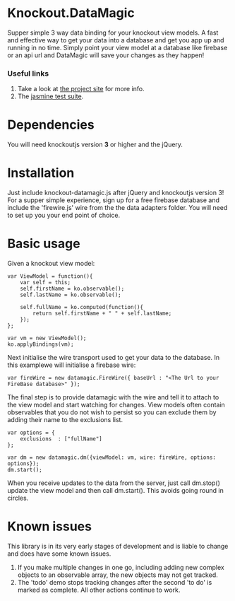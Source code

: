 Knockout.DataMagic
==================

Supper simple 3 way data binding for your knockout view models. A fast and effective way to get your data into a database and get you app up
and running in no time. Simply point your view model at a database like firebase or an api url and DataMagic will save your changes as they happen!

### Useful links ###
1. Take a look at [the project site](http://codescribler.github.io/Knockout.DataMagic) for more info.
2. The [jasmine test suite](http://codescribler.github.io/Knockout.DataMagic/SpecRunner.html).

# Dependencies #

You will need knockoutjs version <strong>3</strong> or higher and the jQuery.

# Installation #

Just include knockout-datamagic.js after jQuery and knockoutjs version 3! For a supper simple experience, sign up for a free firebase database and include the 'firewire.js' wire from the the data adapters folder.
You will need to set up you your end point of choice.

# Basic usage #

Given a knockout view model:


    var ViewModel = function(){
        var self = this;
        self.firstName = ko.observable();
        self.lastName = ko.observable();

        self.fullName = ko.computed(function(){
            return self.firstName + " " + self.lastName;
        });
    };

    var vm = new ViewModel();
    ko.applyBindings(vm);


Next initialise the wire transport used to get your data to the database. In this examplewe will initialise a firebase wire:


    var fireWire = new datamagic.FireWire({ baseUrl : "<The Url to your FireBase database>" });


The final step is to provide datamagic with the wire and tell it to attach to the view model and start watching for changes.
View models often contain observables that you do not wish to persist so you can exclude them by adding their name to the exclusions list.


    var options = {
        exclusions  : ["fullName"]
    };

    var dm = new datamagic.dm({viewModel: vm, wire: fireWire, options: options});
    dm.start();


When you receive updates to the data from the server, just call dm.stop() update the view model and then call dm.start(). This avoids going round in circles.

# Known issues #

This library is in its very early stages of development and is liable to change and does have some known issues.

1. If you make multiple changes in one go, including adding new complex objects to an observable array, the new objects may not get tracked.
2. The 'todo' demo stops tracking changes after the second 'to do' is marked as complete. All other actions continue to work.